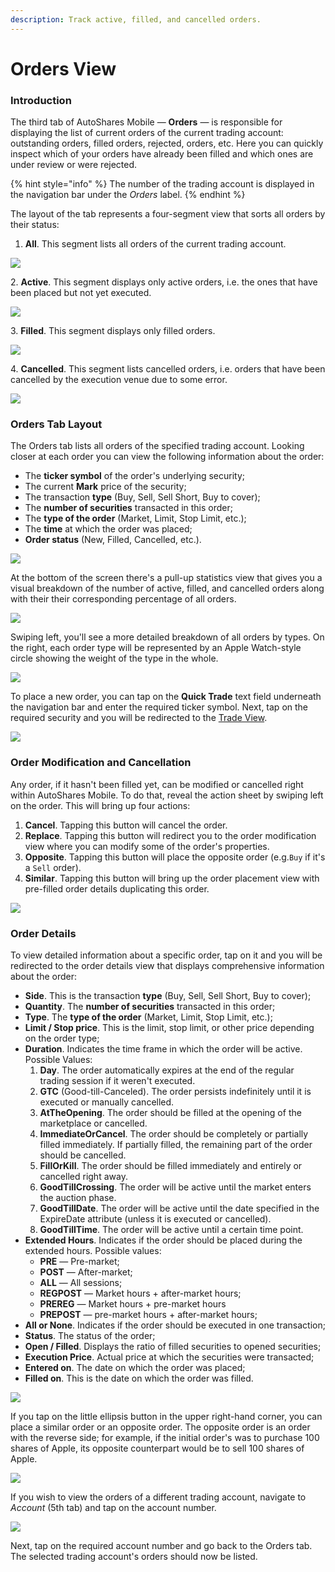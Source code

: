 ```yaml
---
description: Track active, filled, and cancelled orders.
---
```


# Orders View

### Introduction

The third tab of AutoShares Mobile — **Orders** — is responsible for displaying the list of current orders of the current trading account: outstanding orders, filled orders, rejected, orders, etc. Here you can quickly inspect which of your orders have already been filled and which ones are under review or were rejected.&#x20;

{% hint style="info" %}
The number of the trading account is displayed in the navigation bar under the _Orders_ label.
{% endhint %}

The layout of the tab represents a four-segment view that sorts all orders by their status:

1. **All**. This segment lists all orders of the current trading account.

![](../../.gitbook/assets/img\_0045\_iphonexspacegrey\_portrait.png)

2\. **Active**. This segment displays only active orders, i.e. the ones that have been placed but not yet executed.

![](../../.gitbook/assets/img\_0046\_iphonexspacegrey\_portrait.png)

3\. **Filled**. This segment displays only filled orders.

![](../../.gitbook/assets/img\_0047\_iphonexspacegrey\_portrait.png)

4\. **Cancelled**. This segment lists cancelled orders, i.e. orders that have been cancelled by the execution venue due to some error.

![](../../.gitbook/assets/img\_0048\_iphonexspacegrey\_portrait.png)

### Orders Tab Layout

The Orders tab lists all orders of the specified trading account. Looking closer at each order you can view the following information about the order:

* The **ticker symbol** of the order's underlying security;
* The current **Mark** price of the security;
* The transaction **type** (Buy, Sell, Sell Short, Buy to cover);
* The **number of securities** transacted in this order;
* The **type of the order** (Market, Limit, Stop Limit, etc.);
* The **time** at which the order was placed;
* **Order status** (New, Filled, Cancelled, etc.).

![](../../.gitbook/assets/img\_0046.png)

At the bottom of the screen there's a pull-up statistics view that gives you a visual breakdown of the number of active, filled, and cancelled orders along with their their corresponding percentage of all orders.

![](../../.gitbook/assets/img\_0050\_iphonexspacegrey\_portrait.png)

Swiping left, you'll see a more detailed breakdown of all orders by types. On the right, each order type will be represented by an Apple Watch-style circle showing the weight of the type in the whole.

![](../../.gitbook/assets/img\_0051\_iphonexspacegrey\_portrait.png)

To place a new order, you can tap on the **Quick Trade** text field underneath the navigation bar and enter the required ticker symbol. Next, tap on the required security and you will be redirected to the [Trade View](quotes-view/trade-view/).

![](../../.gitbook/assets/img\_0049\_iphonexspacegrey\_portrait.png)

### Order Modification and Cancellation

Any order, if it hasn't been filled yet, can be modified or cancelled right within AutoShares Mobile. To do that, reveal the action sheet by swiping left on the order. This will bring up four actions:

1. **Cancel**. Tapping this button will cancel the order.
2. **Replace**. Tapping this button will redirect you to the order modification view where you can modify some of the order's properties.
3. **Opposite**. Tapping this button will place the opposite order (e.g.`Buy` if it's a `Sell` order).
4. **Similar**. Tapping this button will bring up the order placement view with pre-filled order details duplicating this order.

![](../../.gitbook/assets/rpreplay\_final1623087152.gif)

### Order Details

To view detailed information about a specific order, tap on it and you will be redirected to the order details view that displays comprehensive information about the order:

* **Side**. This is the transaction **type** (Buy, Sell, Sell Short, Buy to cover);
* **Quantity**. The **number of securities** transacted in this order;
* **Type**. The **type of the order** (Market, Limit, Stop Limit, etc.);
* **Limit / Stop price**. This is the limit, stop limit, or other price depending on the order type;
* **Duration**. Indicates the time frame in which the order will be active. Possible Values:
  1. **Day**. The order automatically expires at the end of the regular trading session if it weren't executed.
  2. **GTC** (Good-till-Canceled). The order persists indefinitely until it is executed or manually cancelled.
  3. **AtTheOpening**. The order should be filled at the opening of the marketplace or cancelled.
  4. **ImmediateOrCancel**. The order should be completely or partially filled immediately. If partially filled, the remaining part of the order should be cancelled.
  5. **FillOrKill**. The order should be filled immediately and entirely or cancelled right away.
  6. **GoodTillCrossing**. The order will be active until the market enters the auction phase.
  7. **GoodTillDate**. The order will be active until the date specified in the ExpireDate attribute (unless it is executed or cancelled).
  8. **GoodTillTime**. The order will be active until a certain time point.
* **Extended Hours**. Indicates if the order should be placed during the extended hours. Possible values:
  * **PRE** — Pre-market;
  * **POST** — After-market;
  * **ALL** — All sessions;
  * **REGPOST** — Market hours + after-market hours;
  * **PREREG** — Market hours + pre-market hours
  * **PREPOST** — pre-market hours + after-market hours;
* **All or None**. Indicates if the order should be executed in one transaction;
* **Status**. The status of the order;
* **Open / Filled**. Displays the ratio of filled securities to opened securities;
* **Execution Price**. Actual price at which the securities were transacted;
* **Entered on**. The date on which the order was placed;
* **Filled on**. This is the date on which the order was filled.

![](../../.gitbook/assets/img\_0052\_iphonexspacegrey\_portrait.png)

If you tap on the little ellipsis button in the upper right-hand corner, you can place a similar order or an opposite order. The opposite order is an order with the reverse side; for example, if the initial order's was to purchase 100 shares of Apple, its opposite counterpart would be to sell 100 shares of Apple.

![](../../.gitbook/assets/img\_0053\_iphonexspacegrey\_portrait.png)



If you wish to view the orders of a different trading account, navigate to _Account_ (5th tab) and tap on the account number.&#x20;

![](../../.gitbook/assets/img\_d274947473bf-1\_iphonexspacegrey\_portrait.png)

Next, tap on the required account number and go back to the Orders tab. The selected trading account's orders should now be listed.
